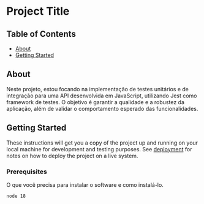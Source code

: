 # Project Title

## Table of Contents

- [About](#about)
- [Getting Started](#getting_started)

## About <a name = "about"></a>

Neste projeto, estou focando na implementação de testes unitários e de integração para uma API desenvolvida em JavaScript, utilizando Jest como framework de testes. O objetivo é garantir a qualidade e a robustez da aplicação, além de validar o comportamento esperado das funcionalidades.

## Getting Started <a name = "getting_started"></a>

These instructions will get you a copy of the project up and running on your local machine for development and testing purposes. See [deployment](#deployment) for notes on how to deploy the project on a live system.

### Prerequisites

O que você precisa para instalar o software e como instalá-lo.

```
node 18
```
